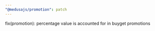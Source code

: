 ```yaml
---
"@medusajs/promotion": patch
---
```


fix(promotion): percentage value is accounted for in buyget promotions

